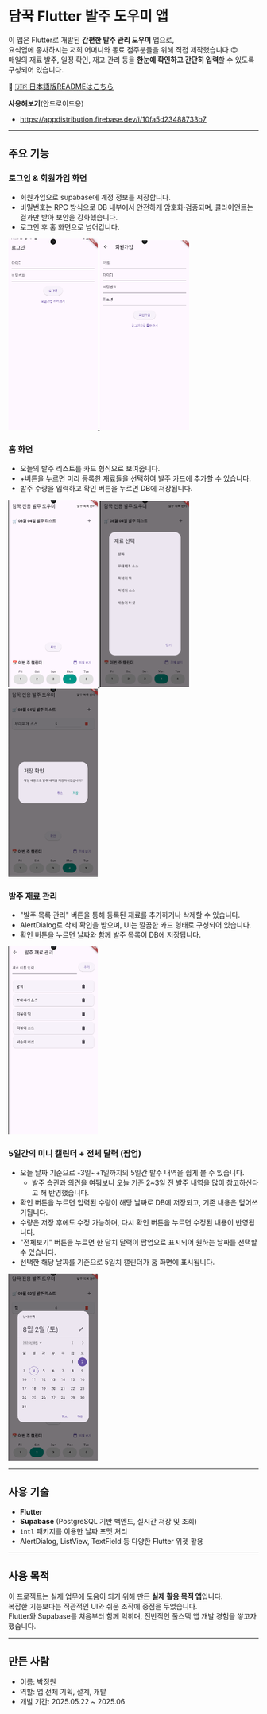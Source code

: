 # 담꾹 Flutter 발주 도우미 앱

이 앱은 Flutter로 개발된 **간편한 발주 관리 도우미** 앱으로,  
요식업에 종사하시는 저희 어머니와 동료 점주분들을 위해 직접 제작했습니다 😊  
매일의 재료 발주, 일정 확인, 재고 관리 등을 **한눈에 확인하고 간단히 입력**할 수 있도록 구성되어 있습니다.

📄 [🇯🇵 日本語版READMEはこちら](./README.ja.md)

**사용해보기**(안드로이드용)
- https://appdistribution.firebase.dev/i/10fa5d23488733b7

---

## 주요 기능

### 로그인 & 회원가입 화면
- 회원가입으로 supabase에 계정 정보를 저장합니다.
- 비밀번호는 RPC 방식으로 DB 내부에서 안전하게 암호화·검증되며, 클라이언트는 결과만 받아 보안을 강화했습니다.
- 로그인 후 홈 화면으로 넘어갑니다.
<a href="https://github.com/wonna-0830/login">
  <img src="images/login.PNG" width="180">
  <img src="images/signup.PNG" width="180">
</a>

### 홈 화면
- 오늘의 발주 리스트를 카드 형식으로 보여줍니다.
- +버튼을 누르면 미리 등록한 재료들을 선택하여 발주 카드에 추가할 수 있습니다.
- 발주 수량을 입력하고 확인 버튼을 누르면 DB에 저장됩니다.
<a href="https://github.com/wonna-0830/main">
  <img src="images/main.PNG" width="180">
  <img src="images/itemselect.PNG" width="180">
  <img src="images/itemcheck.PNG" width="180">
</a>

### 발주 재료 관리
- "발주 목록 관리" 버튼을 통해 등록된 재료를 추가하거나 삭제할 수 있습니다.
- AlertDialog로 삭제 확인을 받으며, UI는 깔끔한 카드 형태로 구성되어 있습니다.
- 확인 버튼을 누르면 날짜와 함께 발주 목록이 DB에 저장됩니다.
<a href="https://github.com/wonna-0830/itemmanage">
  <img src="images/itemmanage.PNG" width="180">
</a>

### 5일간의 미니 캘린더 + 전체 달력 (팝업)
- 오늘 날짜 기준으로 -3일~+1일까지의 5일간 발주 내역을 쉽게 볼 수 있습니다.
  - 발주 습관과 의견을 여쭤보니 오늘 기준 2~3일 전 발주 내역을 많이 참고하신다고 해 반영했습니다.
- 확인 버튼을 누르면 입력된 수량이 해당 날짜로 DB에 저장되고, 기존 내용은 덮어쓰기됩니다.
- 수량은 저장 후에도 수정 가능하며, 다시 확인 버튼을 누르면 수정된 내용이 반영됩니다.
- "전체보기" 버튼을 누르면 한 달치 달력이 팝업으로 표시되어 원하는 날짜를 선택할 수 있습니다.
- 선택한 해당 날짜를 기준으로 5일치 캘린더가 홈 화면에 표시됩니다.
<a href="https://github.com/wonna-0830/celendar">
  <img src="images/celendar.PNG" width="180">
</a>

---

## 사용 기술

- **Flutter**
- **Supabase** (PostgreSQL 기반 백엔드, 실시간 저장 및 조회)
- `intl` 패키지를 이용한 날짜 포맷 처리
- AlertDialog, ListView, TextField 등 다양한 Flutter 위젯 활용

---

## 사용 목적

이 프로젝트는 실제 업무에 도움이 되기 위해 만든 **실제 활용 목적 앱**입니다.  
복잡한 기능보다는 직관적인 UI와 쉬운 조작에 중점을 두었습니다.  
Flutter와 Supabase를 처음부터 함께 익히며, 전반적인 풀스택 앱 개발 경험을 쌓고자 했습니다.

---

## 만든 사람

- 이름: 박정원
- 역할: 앱 전체 기획, 설계, 개발
- 개발 기간: 2025.05.22 ~ 2025.06




